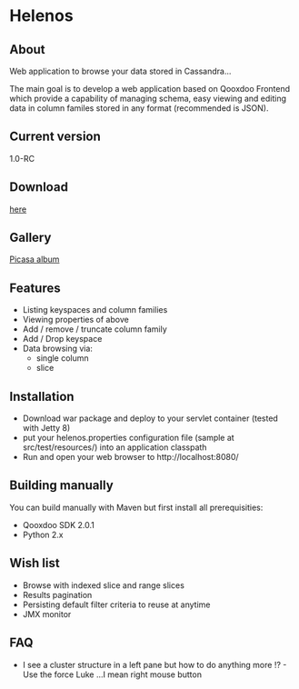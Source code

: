 # Helenos

## About

Web application to browse your data stored in Cassandra...

The main goal is to develop a web application based on Qooxdoo Frontend which provide a capability of managing schema, easy viewing and editing data in column familes stored in any format (recommended is JSON).

## Current version

1.0-RC

## Download

[here](https://github.com/tomekkup/helenos/downloads)

## Gallery

[Picasa album](https://picasaweb.google.com/tomekkuprowski/Helenos)

## Features

* Listing keyspaces and column families
* Viewing properties of above
* Add / remove / truncate column family
* Add / Drop keyspace
* Data browsing via:
    * single column
    * slice

## Installation

* Download war package and deploy to your servlet container (tested with Jetty 8)
* put your helenos.properties configuration file (sample at src/test/resources/) into an application classpath
* Run and open your web browser to http://localhost:8080/

## Building manually

You can build manually with Maven but first install all prerequisities:

* Qooxdoo SDK 2.0.1
* Python 2.x

## Wish list

* Browse with indexed slice and range slices
* Results pagination
* Persisting default filter criteria to reuse at anytime
* JMX monitor

## FAQ

 * I see a cluster structure in a left pane but how to do anything more !? - Use the force Luke ...I mean right mouse button